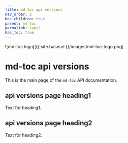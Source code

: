 ```yaml
---
title: md-toc api versions
nav_order: 2
has_children: true
parent: md-toc
permalink: /api/
has_toc: true
---
```


![md-toc logo]({{ site.baseurl }}/images/md-toc-logo.png)

# md-toc api versions

This is the main page of the `md-toc` API documentation.

## api versions page heading1

Text for heading1.

## api versions page heading2

Text for heading2.